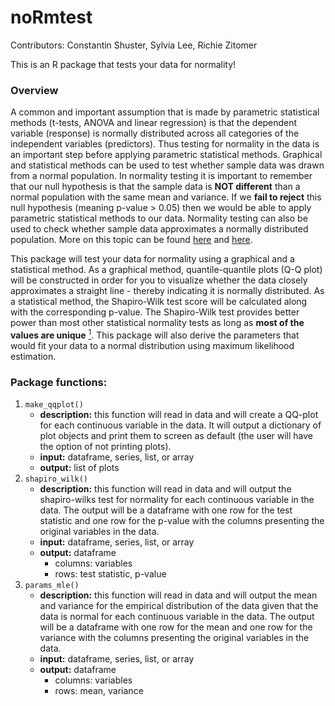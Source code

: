 # noRmtest

Contributors: Constantin Shuster, Sylvia Lee, Richie Zitomer

This is an R package that tests your data for normality!

### Overview    
A common and important assumption that is made by parametric statistical methods (t-tests, ANOVA and linear regression) is that the dependent variable (response) is normally distributed across all categories of the independent variables (predictors). Thus testing for normality in the data is an important step before applying parametric statistical methods. Graphical and statistical methods can be used to test whether sample data was drawn from a normal population. In normality testing it is important to remember that our null hypothesis is that the sample data is **NOT different** than a normal population with the same mean and variance. If we **fail to reject** this null hypothesis (meaning p-value > 0.05) then we would be able to apply parametric statistical methods to our data. Normality testing can also be used to check whether sample data approximates a normally distributed population. More on this topic can be found [here](https://www.ncbi.nlm.nih.gov/pmc/articles/PMC3693611/) and [here](http://webspace.ship.edu/pgmarr/Geo441/Lectures/Lec%205%20-%20Normality%20Testing.pdf).

This package will test your data for normality using a graphical and a statistical method. As a graphical method, quantile-quantile plots (Q-Q plot) will be constructed in order for you to visualize whether the data closely approximates a straight line - thereby indicating it is normally distributed. As a statistical method, the Shapiro-Wilk test score will be calculated along with the corresponding p-value. The Shapiro-Wilk test provides better power than most other statistical normality tests as long as **most of the values are unique** [<sup>1</sup>](https://www.graphpad.com/guides/prism/7/statistics/index.htm?stat_choosing_a_normality_test.htm). This package will also derive the parameters that would fit your data to a normal distribution using maximum likelihood estimation.

### Package functions:  
1. `make_qqplot()`
    - **description:** this function will read in data and will create a QQ-plot for each continuous variable in the data. It will output a dictionary of plot objects and print them to screen as default (the user will have the option of not printing plots).
    - **input:** dataframe, series, list, or array
    - **output:** list of plots
2. `shapiro_wilk()`
    - **description:** this function will read in data and will output the shapiro-wilks test for normality for each continuous variable in the data. The output will be a dataframe with one row for the test statistic and one row for the p-value with the columns presenting the original variables in the data.  
    - **input:** dataframe, series, list, or array
    - **output:** dataframe
        - columns: variables
        - rows: test statistic, p-value
3. `params_mle()`
    - **description:** this function will read in data and will output the mean and variance for the empirical distribution of the data given that the data is normal for each continuous variable in the data. The output will be a dataframe with one row for the mean and one row for the variance with the columns presenting the original variables in the data.
    - **input:** dataframe, series, list, or array
    - **output:** dataframe
        - columns: variables
        - rows: mean, variance
